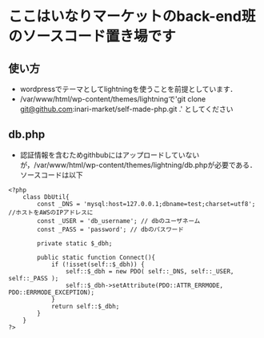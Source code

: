 # ここはいなりマーケットのback-end班のソースコード置き場です
## 使い方
- wordpressでテーマとしてlightningを使うことを前提としています．
- /var/www/html/wp-content/themes/lightningで'git clone git@github.com:inari-market/self-made-php.git .' としてください

## db.php
- 認証情報を含むためgithbubにはアップロードしていないが，/var/www/html/wp-content/themes/lightning/db.phpが必要である．ソースコードは以下
```
<?php
    class DbUtil{
        const _DNS = 'mysql:host=127.0.0.1;dbname=test;charset=utf8'; //ホストをAWSのIPアドレスに
        const _USER = 'db_username'; // dbのユーザネーム
        const _PASS = 'password'; // dbのパスワード

        private static $_dbh;

        public static function Connect(){
            if (!isset(self::$_dbh)) {
                self::$_dbh = new PDO( self::_DNS, self::_USER, self::_PASS );
                self::$_dbh->setAttribute(PDO::ATTR_ERRMODE, PDO::ERRMODE_EXCEPTION);
            }
            return self::$_dbh;
        }
    }
?>
```